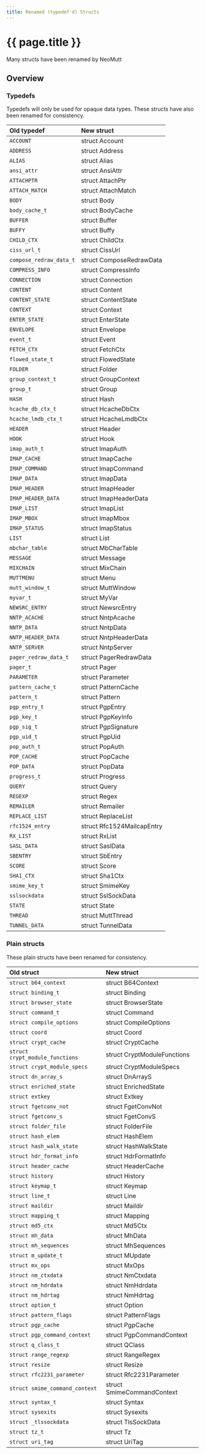 ```yaml
---
title: Renamed (typedef'd) Structs
---
```


# {{ page.title }}

Many structs have been renamed by NeoMutt

## Overview

### Typedefs

Typedefs will only be used for opaque data types. These structs have also been
renamed for consistency.

| Old typedef             | New struct                 |
| :---------------------- | :------------------------- |
| `ACCOUNT`               | struct Account             |
| `ADDRESS`               | struct Address             |
| `ALIAS`                 | struct Alias               |
| `ansi_attr`             | struct AnsiAttr            |
| `ATTACHPTR`             | struct AttachPtr           |
| `ATTACH_MATCH`          | struct AttachMatch         |
| `BODY`                  | struct Body                |
| `body_cache_t`          | struct BodyCache           |
| `BUFFER`                | struct Buffer              |
| `BUFFY`                 | struct Buffy               |
| `CHILD_CTX`             | struct ChildCtx            |
| `ciss_url_t`            | struct CissUrl             |
| `compose_redraw_data_t` | struct ComposeRedrawData   |
| `COMPRESS_INFO`         | struct CompressInfo        |
| `CONNECTION`            | struct Connection          |
| `CONTENT`               | struct Content             |
| `CONTENT_STATE`         | struct ContentState        |
| `CONTEXT`               | struct Context             |
| `ENTER_STATE`           | struct EnterState          |
| `ENVELOPE`              | struct Envelope            |
| `event_t`               | struct Event               |
| `FETCH_CTX`             | struct FetchCtx            |
| `flowed_state_t`        | struct FlowedState         |
| `FOLDER`                | struct Folder              |
| `group_context_t`       | struct GroupContext        |
| `group_t`               | struct Group               |
| `HASH`                  | struct Hash                |
| `hcache_db_ctx_t`       | struct HcacheDbCtx         |
| `hcache_lmdb_ctx_t`     | struct HcacheLmdbCtx       |
| `HEADER`                | struct Header              |
| `HOOK`                  | struct Hook                |
| `imap_auth_t`           | struct ImapAuth            |
| `IMAP_CACHE`            | struct ImapCache           |
| `IMAP_COMMAND`          | struct ImapCommand         |
| `IMAP_DATA`             | struct ImapData            |
| `IMAP_HEADER`           | struct ImapHeader          |
| `IMAP_HEADER_DATA`      | struct ImapHeaderData      |
| `IMAP_LIST`             | struct ImapList            |
| `IMAP_MBOX`             | struct ImapMbox            |
| `IMAP_STATUS`           | struct ImapStatus          |
| `LIST`                  | struct List                |
| `mbchar_table`          | struct MbCharTable         |
| `MESSAGE`               | struct Message             |
| `MIXCHAIN`              | struct MixChain            |
| `MUTTMENU`              | struct Menu                |
| `mutt_window_t`         | struct MuttWindow          |
| `myvar_t`               | struct MyVar               |
| `NEWSRC_ENTRY`          | struct NewsrcEntry         |
| `NNTP_ACACHE`           | struct NntpAcache          |
| `NNTP_DATA`             | struct NntpData            |
| `NNTP_HEADER_DATA`      | struct NntpHeaderData      |
| `NNTP_SERVER`           | struct NntpServer          |
| `pager_redraw_data_t`   | struct PagerRedrawData     |
| `pager_t`               | struct Pager               |
| `PARAMETER`             | struct Parameter           |
| `pattern_cache_t`       | struct PatternCache        |
| `pattern_t`             | struct Pattern             |
| `pgp_entry_t`           | struct PgpEntry            |
| `pgp_key_t`             | struct PgpKeyInfo          |
| `pgp_sig_t`             | struct PgpSignature        |
| `pgp_uid_t`             | struct PgpUid              |
| `pop_auth_t`            | struct PopAuth             |
| `POP_CACHE`             | struct PopCache            |
| `POP_DATA`              | struct PopData             |
| `progress_t`            | struct Progress            |
| `QUERY`                 | struct Query               |
| `REGEXP`                | struct Regex               |
| `REMAILER`              | struct Remailer            |
| `REPLACE_LIST`          | struct ReplaceList         |
| `rfc1524_entry`         | struct Rfc1524MailcapEntry |
| `RX_LIST`               | struct RxList              |
| `SASL_DATA`             | struct SaslData            |
| `SBENTRY`               | struct SbEntry             |
| `SCORE`                 | struct Score               |
| `SHA1_CTX`              | struct Sha1Ctx             |
| `smime_key_t`           | struct SmimeKey            |
| `sslsockdata`           | struct SslSockData         |
| `STATE`                 | struct State               |
| `THREAD`                | struct MuttThread          |
| `TUNNEL_DATA`           | struct TunnelData          |

### Plain structs

These plain structs have been renamed for consistency.

| Old struct                      | New struct                  |
| :------------------------------ | :-------------------------- |
| `struct b64_context`            | struct B64Context           |
| `struct binding_t`              | struct Binding              |
| `struct browser_state`          | struct BrowserState         |
| `struct command_t`              | struct Command              |
| `struct compile_options`        | struct CompileOptions       |
| `struct coord`                  | struct Coord                |
| `struct crypt_cache`            | struct CryptCache           |
| `struct crypt_module_functions` | struct CryptModuleFunctions |
| `struct crypt_module_specs`     | struct CryptModuleSpecs     |
| `struct dn_array_s`             | struct DnArrayS             |
| `struct enriched_state`         | struct EnrichedState        |
| `struct extkey`                 | struct Extkey               |
| `struct fgetconv_not`           | struct FgetConvNot          |
| `struct fgetconv_s`             | struct FgetConvS            |
| `struct folder_file`            | struct FolderFile           |
| `struct hash_elem`              | struct HashElem             |
| `struct hash_walk_state`        | struct HashWalkState        |
| `struct hdr_format_info`        | struct HdrFormatInfo        |
| `struct header_cache`           | struct HeaderCache          |
| `struct history`                | struct History              |
| `struct keymap_t`               | struct Keymap               |
| `struct line_t`                 | struct Line                 |
| `struct maildir`                | struct Maildir              |
| `struct mapping_t`              | struct Mapping              |
| `struct md5_ctx`                | struct Md5Ctx               |
| `struct mh_data`                | struct MhData               |
| `struct mh_sequences`           | struct MhSequences          |
| `struct m_update_t`             | struct MUpdate              |
| `struct mx_ops`                 | struct MxOps                |
| `struct nm_ctxdata`             | struct NmCtxdata            |
| `struct nm_hdrdata`             | struct NmHdrdata            |
| `struct nm_hdrtag`              | struct NmHdrtag             |
| `struct option_t`               | struct Option               |
| `struct pattern_flags`          | struct PatternFlags         |
| `struct pgp_cache`              | struct PgpCache             |
| `struct pgp_command_context`    | struct PgpCommandContext    |
| `struct q_class_t`              | struct QClass               |
| `struct range_regexp`           | struct RangeRegex           |
| `struct resize`                 | struct Resize               |
| `struct rfc2231_parameter`      | struct Rfc2231Parameter     |
| `struct smime_command_context`  | struct SmimeCommandContext  |
| `struct syntax_t`               | struct Syntax               |
| `struct sysexits`               | struct Sysexits             |
| `struct _tlssockdata`           | struct TlsSockData          |
| `struct tz_t`                   | struct Tz                   |
| `struct uri_tag`                | struct UriTag               |

